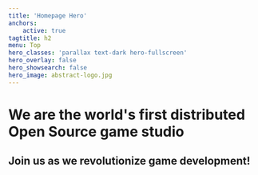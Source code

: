 ```yaml
---
title: 'Homepage Hero'
anchors:
    active: true
tagtitle: h2
menu: Top
hero_classes: 'parallax text-dark hero-fullscreen'
hero_overlay: false
hero_showsearch: false
hero_image: abstract-logo.jpg
---
```


# We are the world's first distributed Open Source game studio




## Join us as we revolutionize game development!





